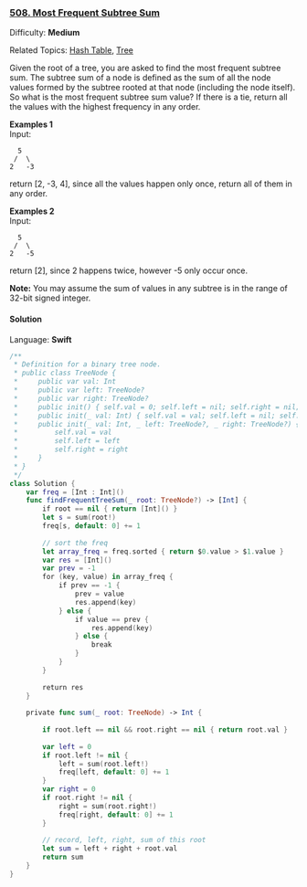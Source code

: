 ### [508\. Most Frequent Subtree Sum](https://leetcode.com/problems/most-frequent-subtree-sum/)

Difficulty: **Medium**  

Related Topics: [Hash Table](https://leetcode.com/tag/hash-table/), [Tree](https://leetcode.com/tag/tree/)


Given the root of a tree, you are asked to find the most frequent subtree sum. The subtree sum of a node is defined as the sum of all the node values formed by the subtree rooted at that node (including the node itself). So what is the most frequent subtree sum value? If there is a tie, return all the values with the highest frequency in any order.

**Examples 1**  
Input:

```
  5
 /  \
2   -3
```

return [2, -3, 4], since all the values happen only once, return all of them in any order.

**Examples 2**  
Input:

```
  5
 /  \
2   -5
```

return [2], since 2 happens twice, however -5 only occur once.

**Note:** You may assume the sum of values in any subtree is in the range of 32-bit signed integer.


#### Solution

Language: **Swift**

```swift
/**
 * Definition for a binary tree node.
 * public class TreeNode {
 *     public var val: Int
 *     public var left: TreeNode?
 *     public var right: TreeNode?
 *     public init() { self.val = 0; self.left = nil; self.right = nil; }
 *     public init(_ val: Int) { self.val = val; self.left = nil; self.right = nil; }
 *     public init(_ val: Int, _ left: TreeNode?, _ right: TreeNode?) {
 *         self.val = val
 *         self.left = left
 *         self.right = right
 *     }
 * }
 */
class Solution {
    var freq = [Int : Int]()
    func findFrequentTreeSum(_ root: TreeNode?) -> [Int] {
        if root == nil { return [Int]() }
        let s = sum(root!)
        freq[s, default: 0] += 1 
    
        // sort the freq
        let array_freq = freq.sorted { return $0.value > $1.value }
        var res = [Int]()
        var prev = -1 
        for (key, value) in array_freq {
            if prev == -1 {
                prev = value
                res.append(key)
            } else {
                if value == prev {
                    res.append(key)
                } else {
                    break
                }
            }
        }
    
        return res
    }
    
    private func sum(_ root: TreeNode) -> Int {
        
        if root.left == nil && root.right == nil { return root.val }
        
        var left = 0
        if root.left != nil {
            left = sum(root.left!)
            freq[left, default: 0] += 1
        }
        var right = 0
        if root.right != nil {
            right = sum(root.right!)
            freq[right, default: 0] += 1
        }
        
        // record, left, right, sum of this root
        let sum = left + right + root.val
        return sum
    }
}
```